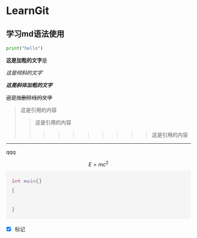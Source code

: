 # LearnGit

## 学习md语法使用

```python
print("hello")
```

**这是加粗的文字**是

*这是倾斜的文字*`

***这是斜体加粗的文字***

~~这是加删除线的文字~~

>这是引用的内容
>>这是引用的内容
>>>>>>>>>>这是引用的内容
---

qqq

$$
E = mc^2
$$
![picture 0](images/bdd9b991fd1221493d03144724be6659431078aba94ccf30a1874ac2ceb9ebce.png)

- [x] 标记
